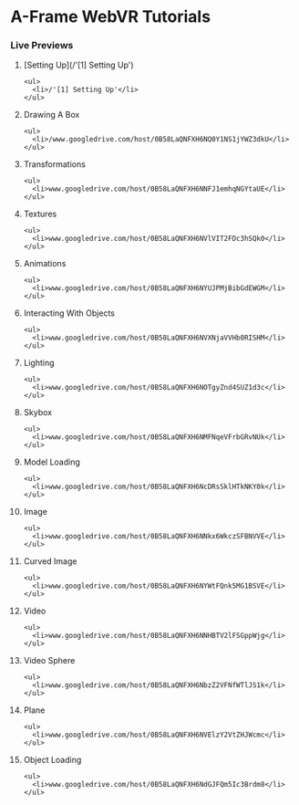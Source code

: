 # A-Frame WebVR Tutorials
### Live Previews
<ol>
  <li>
    [Setting Up](/'[1] Setting Up')

    <ul>
      <li>/'[1] Setting Up'</li>
    </ul>
  </li>

  <li>
    Drawing A Box

    <ul>
      <li>/www.googledrive.com/host/0B58LaQNFXH6NQ0Y1NS1jYWZ3dkU</li>
    </ul>
  </li>

  <li>
    Transformations

    <ul>
      <li>www.googledrive.com/host/0B58LaQNFXH6NNFJ1emhqNGYtaUE</li>
    </ul>
  </li>

  <li>
    Textures

    <ul>
      <li>www.googledrive.com/host/0B58LaQNFXH6NVlVIT2FDc3hSQk0</li>
    </ul>
  </li>

  <li>
    Animations

    <ul>
      <li>www.googledrive.com/host/0B58LaQNFXH6NYUJPMjBibGdEWGM</li>
    </ul>
  </li>

  <li>
    Interacting With Objects

    <ul>
      <li>www.googledrive.com/host/0B58LaQNFXH6NVXNjaVVHb0RISHM</li>
    </ul>
  </li>

  <li>
    Lighting

    <ul>
      <li>www.googledrive.com/host/0B58LaQNFXH6NOTgyZnd4SUZ1d3c</li>
    </ul>
  </li>

  <li>
    Skybox

    <ul>
      <li>www.googledrive.com/host/0B58LaQNFXH6NMFNqeVFrbGRvNUk</li>
    </ul>
  </li>

  <li>
    Model Loading

    <ul>
      <li>www.googledrive.com/host/0B58LaQNFXH6NcDRsSklHTkNKY0k</li>
    </ul>
  </li>

  <li>
    Image

    <ul>
      <li>www.googledrive.com/host/0B58LaQNFXH6NNkx6WkczSFBNVVE</li>
    </ul>
  </li>

  <li>
    Curved Image

    <ul>
      <li>www.googledrive.com/host/0B58LaQNFXH6NYWtFQnk5MG1BSVE</li>
    </ul>
  </li>

  <li>
    Video

    <ul>
      <li>www.googledrive.com/host/0B58LaQNFXH6NNHBTV2lFSGppWjg</li>
    </ul>
  </li>

  <li>
    Video Sphere

    <ul>
      <li>www.googledrive.com/host/0B58LaQNFXH6NbzZ2VFNfWTlJS1k</li>
    </ul>
  </li>

  <li>
    Plane

    <ul>
      <li>www.googledrive.com/host/0B58LaQNFXH6NVElzY2VtZHJWcmc</li>
    </ul>
  </li>

  <li>
    Object Loading

    <ul>
      <li>www.googledrive.com/host/0B58LaQNFXH6NdGJFQm5Ic3Brdm8</li>
    </ul>
  </li>
</ol>
